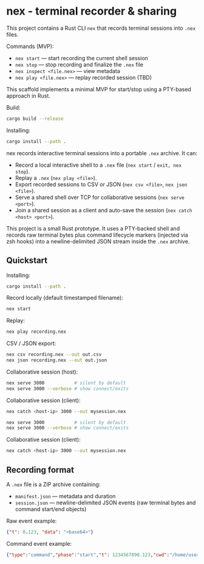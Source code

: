 # nex - terminal recorder & sharing

This project contains a Rust CLI `nex` that records terminal sessions into `.nex` files.

Commands (MVP):
- `nex start` — start recording the current shell session
- `nex stop` — stop recording and finalize the `.nex` file
- `nex inspect <file.nex>` — view metadata
- `nex play <file.nex>` — replay recorded session (TBD)

This scaffold implements a minimal MVP for start/stop using a PTY-based approach in Rust.

Build:

```bash
cargo build --release
```
Installing:

```bash
cargo install --path .
```

nex records interactive terminal sessions into a portable `.nex` archive. It can:

- Record a local interactive shell to a `.nex` file (`nex start` / `exit, nex stop`).
- Replay a `.nex` (`nex play <file>`).
- Export recorded sessions to CSV or JSON (`nex csv <file>`, `nex json <file>`).
- Serve a shared shell over TCP for collaborative sessions (`nex serve <port>`).
- Join a shared session as a client and auto-save the session (`nex catch <host> <port>`).

This project is a small Rust prototype. It uses a PTY-backed shell and records raw terminal bytes plus command lifecycle markers (injected via zsh hooks) into a newline-delimited JSON stream inside the `.nex` archive.

## Quickstart

Installing:

```bash
cargo install --path .
```

Record locally (default timestamped filename):

```bash
nex start
```

Replay:

```bash
nex play recording.nex
```

CSV / JSON export:

```bash
nex csv recording.nex --out out.csv
nex json recording.nex --out out.json
```

Collaborative session (host):

```bash
nex serve 3000           # silent by default
nex serve 3000 --verbose # show connect/exits
```

Collaborative session (client):

```bash
nex catch <host-ip> 3000 --out mysession.nex
```
```bash
nex serve 3000           # silent by default
nex serve 3000 --verbose # show connect/exits
```

Collaborative session (client):

```bash
nex catch <host-ip> 3000 --out mysession.nex
```


## Recording format

A `.nex` file is a ZIP archive containing:

- `manifest.json` — metadata and duration
- `session.json` — newline-delimited JSON events (raw terminal bytes and command start/end objects)

Raw event example:

```json
{"t": 0.123, "data": "<base64>"}
```

Command event example:

```json
{"type":"command","phase":"start","t": 1234567890.123,"cwd":"/home/user","cmd_b64":"..."}
```

